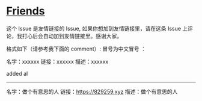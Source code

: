 # [Friends](https://github.com/myogg/Gitblog/issues/26)

 这个 Issue 是友情链接的 Issue, 如果你想加到友情链接里，请在这条 Issue 上评论，我打心后会自动加到友情链接里。感谢大家。



 格式如下（请参考我下面的 comment）: 冒号为中文冒号 ：

名字：xxxxxx 
链接：xxxxxx 
描述：xxxxxx
 
  added al








---

名字：做个有意思的人
链接：https://829259.xyz
描述：做个有意思的人